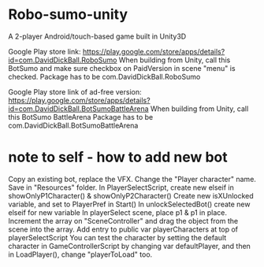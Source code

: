 # Robo-sumo-unity
A 2-player Android/touch-based game built in Unity3D

Google Play store link:
https://play.google.com/store/apps/details?id=com.DavidDickBall.RoboSumo
When building from Unity, call this BotSumo  and make sure checkbox on PaidVersion in scene "menu" is checked. 
Package has to be com.DavidDickBall.RoboSumo


Google Play store link of ad-free version:
https://play.google.com/store/apps/details?id=com.DavidDickBall.BotSumoBattleArena
When building from Unity, call this BotSumo BattleArena
Package has to be com.DavidDickBall.BotSumoBattleArena


# note to self - how to add new bot
Copy an existing bot, replace the VFX. Change the "Player character" name. Save in "Resources" folder. 
In PlayerSelectScript, create new elseif in showOnlyP1Character() & showOnlyP2Character()
Create new isXUnlocked variable, and set to PlayerPref in Start()
In unlockSelectedBot() create new elseif for new variable
In playerSelect scene, place p1 & p1 in place. Increment the array on "SceneController" and drag the object from the scene into the array. 
Add entry to public var playerCharacters at top of playerSelectScript
You can test the character by setting the default character in GameControllerScript by changing var defaultPlayer, and then in LoadPlayer(), change "playerToLoad" too.